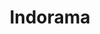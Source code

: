 ---
order: 2
title: Indorama
href: https://www.indorama.com/
imgUrl: ../resources/images/partners/Indorama.jpg
---